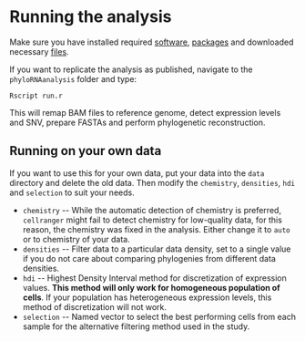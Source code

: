 # Running the analysis
Make sure you have installed required [software](required_software.md), [packages](packages.md) and downloaded necessary [files](required_files.md).

If you want to replicate the analysis as published, navigate to the `phyloRNAanalysis` folder and type:
```{bash}
Rscript run.r
```

This will remap BAM files to reference genome, detect expression levels and SNV, prepare FASTAs and perform phylogenetic reconstruction.

## Running on your own data
If you want to use this for your own data, put your data into the `data` directory and delete the old data.
Then modify the `chemistry`, `densities`, `hdi` and `selection` to suit your needs.

* `chemistry` -- While the automatic detection of chemistry is preferred, `cellranger` might fail to detect chemistry for low-quality data, for this reason, the chemistry was fixed in the analysis. Either change it to `auto` or to chemistry of your data.
* `densities` -- Filter data to a particular data density, set to a single value if you do not care about comparing phylogenies from different data densities.
* `hdi` -- Highest Density Interval method for discretization of expression values. **This method will only work for homogeneous population of cells**. If your population has heterogeneous expression levels, this method of discretization will not work.
* `selection` -- Named vector to select the best performing cells from each sample for the alternative filtering method used in the study.
